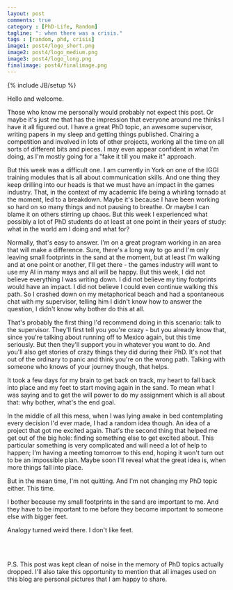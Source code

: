 ```yaml
---
layout: post
comments: true
category : [PhD-Life, Random]
tagline: ": when there was a crisis."
tags : [random, phd, crisis]
image1: post4/logo_short.png
image2: post4/logo_medium.png
image3: post4/logo_long.png
finalimage: post4/finalimage.png
---
```

{% include JB/setup %}

Hello and welcome. 

Those who know me personally would probably not expect this post. Or maybe it's just me that has the impression that everyone around me thinks I have it all figured out. I have a great PhD topic, an awesome supervisor, writing papers in my sleep and getting things published. Chairing a competition and involved in lots of other projects, working all the time on all sorts of different bits and pieces. I may even appear confident in what I'm doing, as I'm mostly going for a "fake it till you make it" approach.

But this week was a difficult one. I am currently in York on one of the IGGI training modules that is all about communication skills. And one thing they keep drilling into our heads is that we must have an impact in the games industry. That, in the context of my academic life being a whirling tornado at the moment, led to a breakdown. Maybe it's because I have been working so hard on so many things and not pausing to breathe. Or maybe I can blame it on others stirring up chaos. But this week I experienced what possibly a lot of PhD students do at least at one point in their years of study: what in the world am I doing and what for?

Normally, that's easy to answer. I'm on a great program working in an area that will make a difference. Sure, there's a long way to go and I'm only leaving small footprints in the sand at the moment, but at least I'm walking and at one point or another, I'll get there - the games industry will want to use my AI in many ways and all will be happy. But this week, I did not believe everything I was writing down. I did not believe my tiny footprints would have an impact. I did not believe I could even continue walking this path. So I crashed down on my metaphorical beach and had a spontaneous chat with my supervisor, telling him I didn't know how to answer the question, I didn't know why bother do this at all.

That's probably the first thing I'd recommend doing in this scenario: talk to the supervisor. They'll first tell you you're crazy - but you already know that, since you're talking about running off to Mexico again, but this time seriously. But then they'll support you in whatever you want to do. And you'll also get stories of crazy things they did during their PhD. It's not that out of the ordinary to panic and think you're on the wrong path. Talking with someone who knows of your journey though, that helps.

It took a few days for my brain to get back on track, my heart to fall back into place and my feet to start moving again in the sand. To mean what I was saying and to get the will power to do my assignment which is all about that: why bother, what's the end goal.

In the middle of all this mess, when I was lying awake in bed contemplating every decision I'd ever made, I had a random idea though. An idea of a project that got me excited again. That's the second thing that helped me get out of the big hole: finding something else to get excited about. This particular something is very complicated and will need a lot of help to happen; I'm having a meeting tomorrow to this end, hoping it won't turn out to be an impossible plan. Maybe soon I'll reveal what the great idea is, when more things fall into place.

But in the mean time, I'm not quitting. And I'm not changing my PhD topic either. This time.

I bother because my small footprints in the sand are important to me. And they have to be important to me before they become important to someone else with bigger feet.

Analogy turned weird there. I don't like feet.

<!--
<center><iframe width="560" height="315" src="https://www.youtube.com/embed/i0CnVdQSRVg" frameborder="0" allowfullscreen></iframe></center>
-->
<br /><br />

P.S. This post was kept clean of noise in the memory of PhD topics actually dropped. I'll also take this opportunity to mention that all images used on this blog are personal pictures that I am happy to share. 
